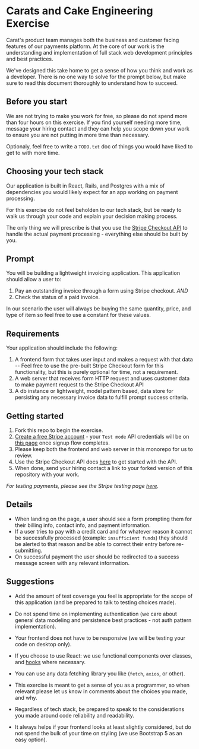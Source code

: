 # Carats and Cake Engineering Exercise

Carat's product team manages both the business and customer facing features of our payments platform. At the core of our work is the understanding and implementation of full stack web development principles and best practices.

We've designed this take home to get a sense of how you think and work as a developer. There is no one way to solve for the prompt below, but make sure to read this document thoroughly to understand how to succeed.

## Before you start

We are not trying to make you work for free, so please do not spend more than four hours on this exercise. If you find yourself needing more time, message your hiring contact and they can help you scope down your work to ensure you are not putting in more time than necessary.

Optionaly, feel free to write a `TODO.txt` doc of things you would have liked to get to with more time.

## Choosing your tech stack

Our application is built in React, Rails, and Postgres with a mix of dependencies you would likely expect for an app working on payment processing. 

For this exercise do not feel beholden to our tech stack, but be ready to walk us through your code and explain your decision making process. 

The only thing we will prescribe is that you use the [Stripe Checkout API](https://stripe.com/docs/payments/checkout) to handle the actual payment processing - everything else should be built by you.

## Prompt

You will be building a lightweight invoicing application. This application should allow a user to:
1. Pay an outstanding invoice through a form using Stripe checkout.
*AND*
2. Check the status of a paid invoice. 

In our scenario the user will always be buying the same quantity, price, and type of item so feel free to use a constant for these values.

## Requirements

Your application should include the following: 
1. A frontend form that takes user input and makes a request with that data
  -- Feel free to use the pre-built Stripe Checkout form for this functionality, but this is purely optional for time, not a requirement.
2. A web server that receives form HTTP request and uses customer data to make payment request to the Stripe Checkout API
3. A db instance or lightweight, model pattern based, data store for persisting any necessary invoice data to fulfill prompt success criteria.


## Getting started
1. Fork this repo to begin the exercise.
2. [Create a free Stripe account](https://dashboard.stripe.com/register) - your `Test mode` API credentials will be on [this page](https://dashboard.stripe.com/test/dashboard) once signup flow completes.
3. Please keep both the frontend and web server in this monorepo for us to review.
4. Use the Stripe Checkout API docs [here](https://stripe.com/docs/payments/checkout) to get started with the API.
5. When done, send your hiring contact a link to your forked version of this repository with your work.

*For testing payments, please see the Stripe testing page [here](https://stripe.com/docs/testing).*

## Details
- When landing on the page, a user should see a form prompting them for their billing info, contact info, and payment information. 
- If a user tries to pay with a credit card and for whatever reason it cannot be successfully processed (example: `insufficient funds`) they should be alerted to that reason and be able to correct their entry before re-submitting.
- On successful payment the user should be redirected to a success message screen with any relevant information. 

## Suggestions

- Add the amount of test coverage you feel is appropriate for the scope of this application (and be prepared to talk to testing choices made). 

- Do not spend time on implementing authentication (we care about general data modeling and persistence best practices - not auth pattern implementation). 

- Your frontend does not have to be responsive (we will be testing your code on desktop only).

- If you choose to use React: we use functional components over classes, and [hooks](https://reactjs.org/docs/hooks-intro.html) where necessary.

- You can use any data fetching library you like (`fetch`, `axios`, or other). 

- This exercise is meant to get a sense of you as a programmer, so when relevant please let us know in comments about the choices you made, and why.

- Regardless of tech stack, be prepared to speak to the considerations you made around code reliability and readability. 

- It always helps if your frontend looks at least slightly considered, but do not spend the bulk of your time on styling (we use Bootstrap 5 as an easy option).
